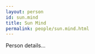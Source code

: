 ```yaml
---
layout: person
id: sun.mind
title: Sun Mind
permalink: people/sun.mind.html
---
```


Person details...